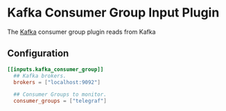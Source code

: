 # Kafka Consumer Group Input Plugin

The [Kafka][kafka] consumer group plugin reads from Kafka

## Configuration

```toml
[[inputs.kafka_consumer_group]]
  ## Kafka brokers.
  brokers = ["localhost:9092"]

  ## Consumer Groups to monitor.
  consumer_groups = ["telegraf"]
```

[kafka]: https://kafka.apache.org
